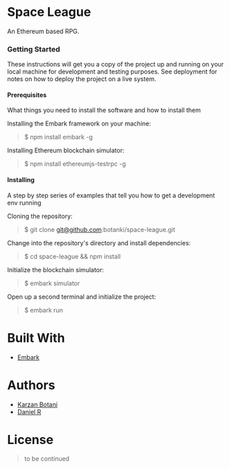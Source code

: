 # Space League
An Ethereum based RPG.

### Getting Started
These instructions will get you a copy of the project up and running on your local machine for development and testing purposes. See deployment for notes on how to deploy the project on a live system.

#### Prerequisites
What things you need to install the software and how to install them

Installing the Embark framework on your machine:
> $ npm install embark -g

Installing Ethereum blockchain simulator:
> $ npm install ethereumjs-testrpc -g

#### Installing
A step by step series of examples that tell you how to get a development env running

Cloning the repository:
> $ git clone git@github.com:botanki/space-league.git

Change into the repository's directory and install dependencies:
> $ cd space-league && npm install

Initialize the blockchain simulator:
> $ embark simulator

Open up a second terminal and initialize the project:
> $ embark run

# Built With
* [Embark](https://github.com/embark-framework/embark)

# Authors
* [Karzan Botani](https://github.com/botanki)
* [Daniel R](https://github.com/DanielRX)

# License
> to be continued